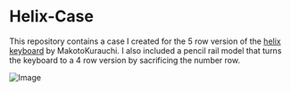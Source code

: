 # Helix-Case

This repository contains a case I created for the 5 row version of the [helix keyboard](https://github.com/MakotoKurauchi/helix) by MakotoKurauchi.
I also included a pencil rail model that turns the keyboard to a 4 row version by sacrificing the number row.


![Image](20210708_0755132.jpg)

